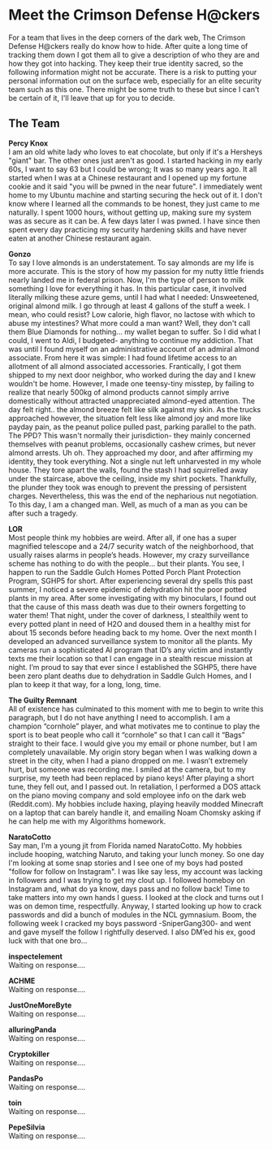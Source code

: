 # Meet the Crimson Defense H@ckers
For a team that lives in the deep corners of the dark web, The Crimson Defense H@ckers really do know how to hide. After quite a long time of tracking them down I got them all to give a description of who they are and how they got into hacking. They keep their true identity sacred, so the following information might not be accurate. There is a risk to putting your personal information out on the surface web, especially for an elite security team such as this one. There might be some truth to these but since I can't be certain of it, I'll leave that up for you to decide. <br>

## The Team

<b>Percy Knox</b> <br>
I am an old white lady who loves to eat chocolate, but only if it's a Hersheys "giant" bar. The other ones just aren't as good. I started hacking in my early 60s, I want to say 63 but I could be wrong; It was so many years ago. It all started when I was at a Chinese restaurant and I opened up my fortune cookie and it said "you will be pwned in the near future". I immediately went home to my Ubuntu machine and starting securing the heck out of it. I don't know where I learned all the commands to be honest, they just came to me naturally. I spent 1000 hours, without getting up, making sure my system was as secure as it can be. A few days later I was pwned. I have since then spent every day practicing my security hardening skills and have never eaten at another Chinese restaurant again.<br>

<b>Gonzo</b><br>
To say I love almonds is an understatement. To say almonds are my life is more accurate. This is the story of how my passion for my nutty little friends nearly landed me in federal prison. Now, I'm the type of person to milk something I love for everything it has. In this particular case, it involved literally milking these azure gems, until I had what I needed: Unsweetened, original almond milk. I go through at least 4 gallons of the stuff a week. I mean, who could resist? Low calorie, high flavor, no lactose with which to abuse my intestines? What more could a man want? Well, they don't call them Blue Diamonds for nothing... my wallet began to suffer. So I did what I could, I went to Aldi, I budgeted- anything to continue my addiction. That was until I found myself on an administrative account of an admiral almond associate. From here it was simple: I had found lifetime access to an allotment of all almond associated accessories. Frantically, I got them shipped to my next door neighbor, who worked during the day and I knew wouldn't be home. However, I made one teensy-tiny misstep, by failing to realize that nearly 500kg of almond products cannot simply arrive domestically without attracted unappreciated almond-eyed attention. The day felt right.. the almond breeze felt like silk against my skin. As the trucks approached however, the situation felt less like almond joy and more like payday pain, as the peanut police pulled past, parking parallel to the path. The PPD? This wasn't normally their jurisdiction- they mainly concerned themselves with peanut problems, occasionally cashew crimes, but never almond arrests. Uh oh. They approached my door, and after affirming my identity, they took everything. Not a single nut left unharvested in my whole house. They tore apart the walls, found the stash I had squirrelled away under the staircase, above the ceiling, inside my shirt pockets. Thankfully, the plunder they took was enough to prevent the pressing of persistent charges. Nevertheless, this was the end of the nepharious nut negotiation. To this day, I am a changed man. Well, as much of a man as you can be after such a tragedy.<br>

<b>LOR</b><br>
Most people think my hobbies are weird. After all, if one has a super magnified telescope and a 24/7 security watch of the neighborhood, that usually raises alarms in people’s heads. However, my crazy surveillance scheme has nothing to do with the people… but their plants. You see, I happen to run the Saddle Gulch Homes Potted Porch Plant Protection Program, SGHP5 for short. After experiencing several dry spells this past summer, I noticed a severe epidemic of dehydration hit the poor potted plants in my area. After some investigating with my binoculars, I found out that the cause of this mass death was due to their owners forgetting to water them! That night, under the cover of darkness, I stealthily went to every potted plant in need of H2O and doused them in a healthy mist for about 15 seconds before heading back to my home. Over the next month I developed an advanced surveillance system to monitor all the plants. My cameras run a sophisticated AI program that ID’s any victim and instantly texts me their location so that I can engage in a stealth rescue mission at night. I’m proud to say that ever since I established the SGHP5, there have been zero plant deaths due to dehydration in Saddle Gulch Homes, and I plan to keep it that way, for a long, long, time.<br>

<b>The Guilty Remnant</b><br>
All of existence has culminated to this moment with me to begin to write this paragraph, but I do not have anything I need to accomplish. I am a champion “cornhole” player, and what motivates me to continue to play the sport is to beat people who call it “cornhole” so that I can call it “Bags” straight to their face. I would give you my email or phone number, but I am completely unavailable.  My origin story began when I was walking down a street in the city, when I had a piano dropped on me.  I wasn’t extremely hurt, but someone was recording me. I smiled at the camera, but to my surprise, my teeth had been replaced by piano keys! After playing a short tune, they fell out, and I passed out. In retaliation, I performed a DOS attack on the piano moving company and sold employee info on the dark web (Reddit.com). My hobbies include haxing, playing heavily modded Minecraft on a laptop that can barely handle it, and emailing Noam Chomsky asking if he can help me with my Algorithms homework.<br>

<b>NaratoCotto</b><br>
Say man, I'm a young jit from Florida named NaratoCotto. My hobbies include hooping, watching Naruto, and taking your lunch money. So one day I'm looking at some snap stories and I see one of my boys had posted "follow for follow on Instagram". I was like say less, my account was lacking in followers and I was trying to get my clout up. I followed homeboy on Instagram and, what do ya know, days pass and no follow back! Time to take matters into my own hands I guess. I looked at the clock and turns out I was on demon time, respectfully. Anyway, I started looking up how to crack passwords and did a bunch of modules in the NCL gymnasium. Boom, the following week I cracked my boys password -SniperGang300- and went and gave myself the follow I rightfully deserved. I also DM’ed his ex, good luck with that one bro...<br>

<b>inspectelement</b><br>
Waiting on response.... <br>

<b>ACHME</b><br>
Waiting on response.... <br>

<b>JustOneMoreByte</b><br>
Waiting on response.... <br>

<b>alluringPanda</b><br>
Waiting on response.... <br>

<b>Cryptokiller</b><br>
Waiting on response.... <br>

<b>PandasPo</b><br>
Waiting on response.... <br>

<b>toin</b><br>
Waiting on response.... <br>

<b>PepeSilvia</b><br>
Waiting on response.... <br>



